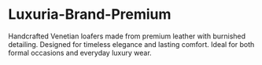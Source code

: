 # Luxuria-Brand-Premium
Handcrafted Venetian loafers made from premium leather with burnished detailing. Designed for timeless elegance and lasting comfort. Ideal for both formal occasions and everyday luxury wear.
